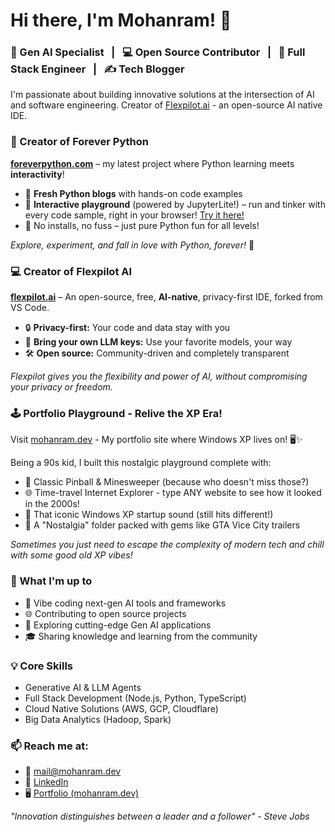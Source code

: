 # Hi there, I'm Mohanram! 👋

### 🚀 Gen AI Specialist &nbsp; | &nbsp; 💻 Open Source Contributor &nbsp; | &nbsp; 🌟 Full Stack Engineer &nbsp; | &nbsp; ✍️ Tech Blogger

I'm passionate about building innovative solutions at the intersection of AI and software engineering. Creator of [Flexpilot.ai](https://github.com/flexpilot-ai) - an open-source AI native IDE.

### 🐍 Creator of Forever Python
[**foreverpython.com**](https://foreverpython.com/) – my latest project where Python learning meets **interactivity**!

- 📝 **Fresh Python blogs** with hands-on code examples  
- 🚀 **Interactive playground** (powered by JupyterLite!) – run and tinker with every code sample, right in your browser! [Try it here!](https://playground.foreverpython.com)
- 🤩 No installs, no fuss – just pure Python fun for all levels!

*Explore, experiment, and fall in love with Python, forever!* 💚

### 💻 Creator of Flexpilot AI
[**flexpilot.ai**](https://github.com/flexpilot-ai) – An open-source, free, **AI-native**, privacy-first IDE, forked from VS Code.

- 🔒 **Privacy-first:** Your code and data stay with you
- 🔑 **Bring your own LLM keys:** Use your favorite models, your way
- 🛠️ **Open source:** Community-driven and completely transparent

*Flexpilot gives you the flexibility and power of AI, without compromising your privacy or freedom.*

### 🕹️ Portfolio Playground - Relive the XP Era!

Visit [mohanram.dev](https://mohanram.dev) - My portfolio site where Windows XP lives on! 🖥️✨

Being a 90s kid, I built this nostalgic playground complete with:
- 🎯 Classic Pinball & Minesweeper (because who doesn't miss those?)
- 🌐 Time-travel Internet Explorer - type ANY website to see how it looked in the 2000s!
- 🎵 That iconic Windows XP startup sound (still hits different!)
- 📁 A "Nostalgia" folder packed with gems like GTA Vice City trailers

*Sometimes you just need to escape the complexity of modern tech and chill with some good old XP vibes!*

### 🎯 What I'm up to
- 🤖 Vibe coding next-gen AI tools and frameworks
- 🌐 Contributing to open source projects
- 🔬 Exploring cutting-edge Gen AI applications
- 🎓 Sharing knowledge and learning from the community

### 💡 Core Skills
- Generative AI & LLM Agents
- Full Stack Development (Node.js, Python, TypeScript)
- Cloud Native Solutions (AWS, GCP, Cloudflare)
- Big Data Analytics (Hadoop, Spark)

### 📫 Reach me at:
- 📧 mail@mohanram.dev
- 🔗 [LinkedIn](https://www.linkedin.com/in/mohrama)
- 🖥️ [Portfolio (mohanram.dev)](https://mohanram.dev)

_"Innovation distinguishes between a leader and a follower" - Steve Jobs_
